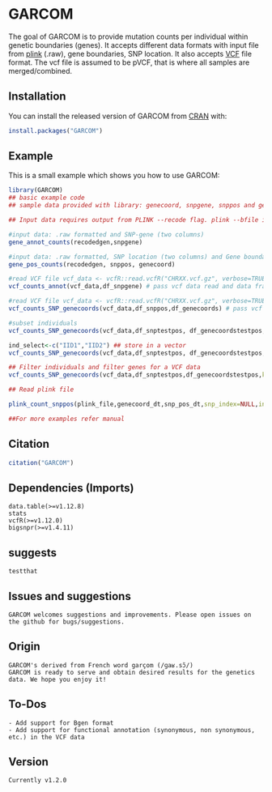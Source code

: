 
# GARCOM

<!-- badges: start -->
<!-- badges: end -->

The goal of GARCOM is to provide mutation counts per individual within genetic boundaries (genes). It accepts different data formats with input file from [plink](https://www.cog-genomics.org/plink/1.9/index) (.raw), gene boundaries, SNP location. 
It also accepts [VCF](https://en.wikipedia.org/wiki/Variant_Call_Format) file format. The vcf file is assumed to be pVCF, that is where all samples are merged/combined.  


## Installation

You can install the released version of GARCOM from [CRAN](https://CRAN.R-project.org) with:

``` r
install.packages("GARCOM")
```

## Example

This is a small example which shows you how to use GARCOM:

``` r
library(GARCOM)
## basic example code
## sample data provided with library: genecoord, snpgene, snppos and genecoord

## Input data requires output from PLINK --recode flag. plink --bfile input --recode A --out sample_output 

#input data: .raw formatted and SNP-gene (two columns)
gene_annot_counts(recodedgen,snpgene) 

#input data: .raw formatted, SNP location (two columns) and Gene boundaries (three columns)
gene_pos_counts(recodedgen, snppos, genecoord) 

#read VCF file vcf_data <- vcfR::read.vcfR("CHRXX.vcf.gz", verbose=TRUE)
vcf_counts_annot(vcf_data,df_snpgene) # pass vcf data read and data frame with SNP-gene annotation

#read VCF file vcf_data <- vcfR::read.vcfR("CHRXX.vcf.gz", verbose=TRUE)
vcf_counts_SNP_genecoords(vcf_data,df_snppos,df_genecoords) # pass vcf data read and data frame SNP position and third with gene coordinates

#subset individuals 
vcf_counts_SNP_genecoords(vcf_data,df_snptestpos, df_genecoordstestpos,keep_indiv=c("IID1","IID2"))

ind_select<-c("IID1","IID2") ## store in a vector
vcf_counts_SNP_genecoords(vcf_data,df_snptestpos, df_genecoordstestpos,keep_indiv=ind_select)

## Filter individuals and filter genes for a VCF data
vcf_counts_SNP_genecoords(vcf_data,df_snptestpos,df_genecoordstestpos,keep_indiv=c("IID1","IID2"),filter_gene="GENE_1") #returns a matrix of data.table class

## Read plink file

plink_count_snppos(plink_file,genecoord_dt,snp_pos_dt,snp_index=NULL,individual_index=NULL)

##For more examples refer manual
```
## Citation

``` r
citation("GARCOM")
```

## Dependencies (Imports)
```
data.table(>=v1.12.8)
stats
vcfR(>=v1.12.0)
bigsnpr(>=v1.4.11)
```

## suggests
```
testthat
```

## Issues and suggestions
```
GARCOM welcomes suggestions and improvements. Please open issues on the github for bugs/suggestions.
```

## Origin
```
GARCOM's derived from French word garçom (/ɡaʁ.sɔ̃/) 
GARCOM is ready to serve and obtain desired results for the genetics data. We hope you enjoy it! 
```

## To-Dos
```
- Add support for Bgen format
- Add support for functional annotation (synonymous, non synonymous, etc.) in the VCF data
```

## Version
```
Currently v1.2.0
```